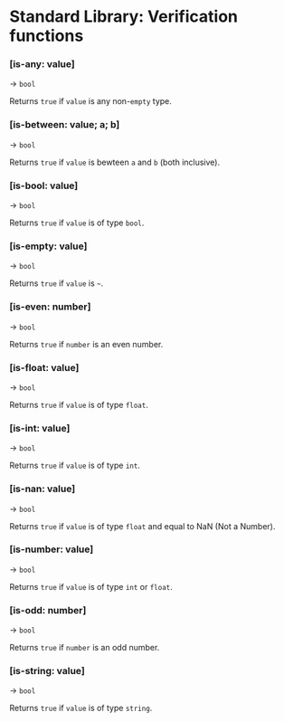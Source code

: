 # Standard Library: Verification functions

### [is-any: value] 
&rarr; `bool`

Returns `true` if `value` is any non-`empty` type.

### [is-between: value; a; b]
&rarr; `bool`

Returns `true` if `value` is bewteen `a` and `b` (both inclusive).

### [is-bool: value]
&rarr; `bool`

Returns `true` if `value` is of type `bool`.

### [is-empty: value]
&rarr; `bool`

Returns `true` if `value` is `~`.

### [is-even: number]
&rarr; `bool`

Returns `true` if `number` is an even number.

### [is-float: value]
&rarr; `bool`

Returns `true` if `value` is of type `float`.

### [is-int: value]
&rarr; `bool`

Returns `true` if `value` is of type `int`.

### [is-nan: value]
&rarr; `bool`

Returns `true` if `value` is of type `float` and equal to NaN (Not a Number).

### [is-number: value]
&rarr; `bool`

Returns `true` if `value` is of type `int` or `float`.

### [is-odd: number]
&rarr; `bool`

Returns `true` if `number` is an odd number.

### [is-string: value]
&rarr; `bool`

Returns `true` if `value` is of type `string`.
